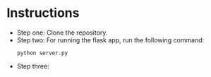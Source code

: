 # Instructions
 - Step one: Clone the repository.
 - Step two: For running the flask app, run the following command:
   ```
   python server.py
   ```
 - Step three: 


